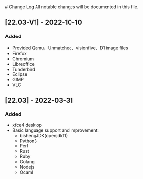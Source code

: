 <br /># Change Log
All notable changes will be documented in this file.


## [22.03-V1] - 2022-10-10
### Added
- Provided Qemu、Unmatched、visionfive、D1 image files 
- Firefox
- Chromium
- Libreoffice
- Tunderbird
- Eclipse
- GIMP
- VLC
  

## [22.03] - 2022-03-31
### Added
- xfce4 desktop
- Basic language support and improvement:
  - bishengJDK(openjdk11)
  - Python3
  - Perl
  - Rust
  - Ruby
  - Golang
  - Nodejs
  - Ocaml
